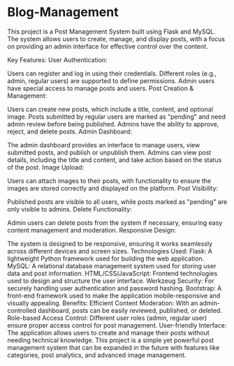 # Blog-Management
This project is a Post Management System built using Flask and MySQL. The system allows users to create, manage, and display posts, with a focus on providing an admin interface for effective control over the content.

Key Features:
User Authentication:

Users can register and log in using their credentials. Different roles (e.g., admin, regular users) are supported to define permissions.
Admin users have special access to manage posts and users.
Post Creation & Management:

Users can create new posts, which include a title, content, and optional image.
Posts submitted by regular users are marked as "pending" and need admin review before being published.
Admins have the ability to approve, reject, and delete posts.
Admin Dashboard:

The admin dashboard provides an interface to manage users, view submitted posts, and publish or unpublish them.
Admins can view post details, including the title and content, and take action based on the status of the post.
Image Upload:

Users can attach images to their posts, with functionality to ensure the images are stored correctly and displayed on the platform.
Post Visibility:

Published posts are visible to all users, while posts marked as "pending" are only visible to admins.
Delete Functionality:

Admin users can delete posts from the system if necessary, ensuring easy content management and moderation.
Responsive Design:

The system is designed to be responsive, ensuring it works seamlessly across different devices and screen sizes.
Technologies Used:
Flask: A lightweight Python framework used for building the web application.
MySQL: A relational database management system used for storing user data and post information.
HTML/CSS/JavaScript: Frontend technologies used to design and structure the user interface.
Werkzeug Security: For securely handling user authentication and password hashing.
Bootstrap: A front-end framework used to make the application mobile-responsive and visually appealing.
Benefits:
Efficient Content Moderation: With an admin-controlled dashboard, posts can be easily reviewed, published, or deleted.
Role-based Access Control: Different user roles (admin, regular user) ensure proper access control for post management.
User-friendly Interface: The application allows users to create and manage their posts without needing technical knowledge.
This project is a simple yet powerful post management system that can be expanded in the future with features like categories, post analytics, and advanced image management.
